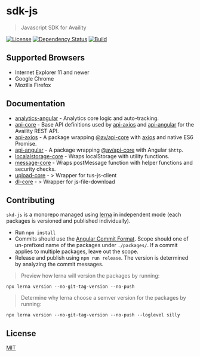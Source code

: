 # sdk-js

> Javascript SDK for Availity

[![License](https://img.shields.io/badge/license-MIT-blue.svg?style=for-the-badge&logo=MIT)](http://opensource.org/licenses/MIT)
[![Dependency Status](https://img.shields.io/david/dev/Availity/sdk-js.svg?style=for-the-badge)](https://david-dm.org/Availity/sdk-js)
[![Build](https://img.shields.io/travis/Availity/sdk-js.svg?style=for-the-badge&label=build)](https://travis-ci.org/Availity/sdk-js)

## Supported Browsers

-   Internet Explorer 11 and newer
-   Google Chrome
-   Mozilla Firefox

## Documentation

-   [analytics-angular](packages/analytics-core/README.md) - Analytics core logic and auto-tracking.
-   [api-core](packages/api-core/README.md) - Base API definitions used by [api-axios](packages/api-axios/README.md) and [api-angular](api-angular/README.md) for the Availity REST API.
-   [api-axios](packages/api-axios/README.md) - A package wrapping [@av/api-core](../api-core/README.md) with [axios](https://github.com/axios/axios) and native ES6 Promise.
-   [api-angular](packages/api-angular/README.md) - A package wrapping [@av/api-core](../api-core/README.md) with Angular `$http`.
-   [localalstorage-core](packages/localstorage-core/README.md) - Wraps localStorage with utility functions.
-   [message-core](packages/message-core/README.md) - Wraps postMessage function with helper functions and security checks.
-   [upload-core](packages/upload-core/README.md) - > Wrapper for tus-js-client
-   [dl-core](packages/dl-core/README.md) - > Wrapper for js-file-download

## Contributing

`skd-js` is a monorepo managed using [lerna](https://github.com/lerna/lerna) in independent mode (each packages is versioned and published individually).

-   Run `npm install`
-   Commits should use the [Angular Commit Format](https://github.com/angular/angular.js/blob/master/DEVELOPERS.md#type). Scope should one of un-prefixed name of the packages under `./packages/`. If a commit applies to multiple packages, leave out the scope.
-   Release and publish using  `npm run release`. The version is determined by analyzing the commit messages.

> Preview how lerna will version the packages by running:

```shell
npx lerna version --no-git-tag-version --no-push
```

> Determine why lerna choose a semver version for the packages by running:

```shell
npx lerna version --no-git-tag-version --no-push --loglevel silly
```

## License

[MIT](./LICENSE)
